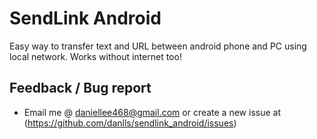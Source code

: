 # SendLink Android
Easy way to transfer text and URL between android phone and PC using local network.
Works without internet too!

## Feedback / Bug report
 - Email me @ daniellee468@gmail.com or create a new issue at (https://github.com/danlls/sendlink_android/issues)
